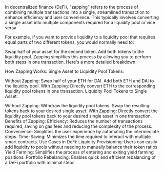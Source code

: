 In decentralized finance (DeFi), "zapping" refers to the process of combining multiple transactions into a single, streamlined transaction to enhance efficiency and user convenience. This typically involves converting a single asset into multiple components required for a liquidity pool or vice versa.

For example, if you want to provide liquidity to a liquidity pool that requires equal parts of two different tokens, you would normally need to:

Swap half of your asset for the second token.
Add both tokens to the liquidity pool.
Zapping simplifies this process by allowing you to perform both steps in one transaction. Here's a more detailed breakdown:

How Zapping Works:
Single Asset to Liquidity Pool Tokens:

Without Zapping:
Swap half of your ETH for DAI.
Add both ETH and DAI to the liquidity pool.
With Zapping:
Directly convert ETH to the corresponding liquidity pool tokens in one transaction.
Liquidity Pool Tokens to Single Asset:

Without Zapping:
Withdraw the liquidity pool tokens.
Swap the resulting tokens back to your desired single asset.
With Zapping:
Directly convert the liquidity pool tokens back to your desired single asset in one transaction.
Benefits of Zapping:
Efficiency: Reduces the number of transactions required, saving on gas fees and reducing the complexity of the process.
Convenience: Simplifies the user experience by automating the intermediate steps.
Time-Saving: Minimizes the time required to interact with multiple smart contracts.
Use Cases in DeFi:
Liquidity Provisioning: Users can easily add liquidity to pools without needing to manually balance their token ratios.
Yield Farming: Simplifies the process of entering and exiting yield farming positions.
Portfolio Rebalancing: Enables quick and efficient rebalancing of a DeFi portfolio with minimal steps.
